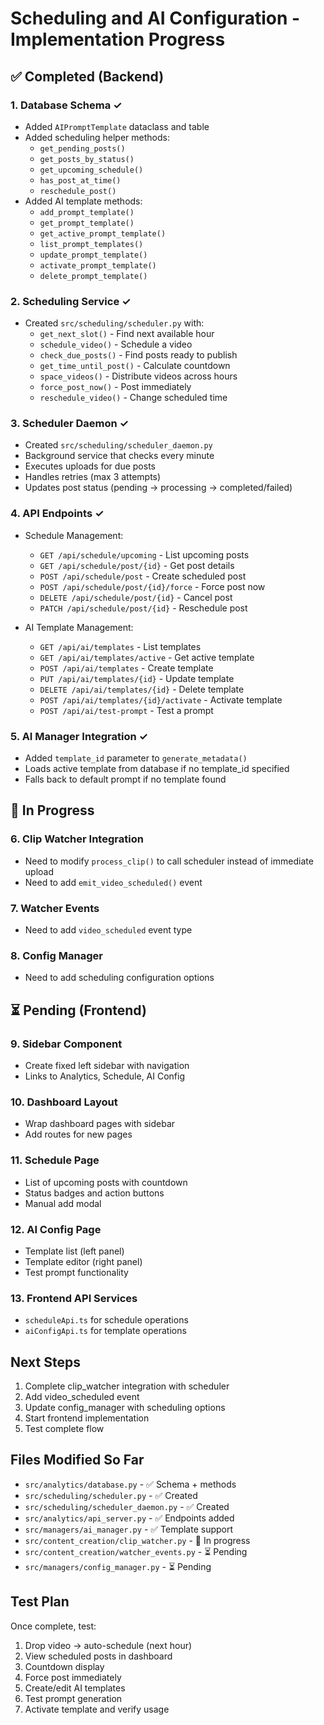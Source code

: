 # Scheduling and AI Configuration - Implementation Progress

## ✅ Completed (Backend)

### 1. Database Schema ✓
- Added `AIPromptTemplate` dataclass and table
- Added scheduling helper methods:
  - `get_pending_posts()`
  - `get_posts_by_status()`
  - `get_upcoming_schedule()`
  - `has_post_at_time()`
  - `reschedule_post()`
- Added AI template methods:
  - `add_prompt_template()`
  - `get_prompt_template()`
  - `get_active_prompt_template()`
  - `list_prompt_templates()`
  - `update_prompt_template()`
  - `activate_prompt_template()`
  - `delete_prompt_template()`

### 2. Scheduling Service ✓
- Created `src/scheduling/scheduler.py` with:
  - `get_next_slot()` - Find next available hour
  - `schedule_video()` - Schedule a video
  - `check_due_posts()` - Find posts ready to publish
  - `get_time_until_post()` - Calculate countdown
  - `space_videos()` - Distribute videos across hours
  - `force_post_now()` - Post immediately
  - `reschedule_video()` - Change scheduled time

### 3. Scheduler Daemon ✓
- Created `src/scheduling/scheduler_daemon.py`
- Background service that checks every minute
- Executes uploads for due posts
- Handles retries (max 3 attempts)
- Updates post status (pending → processing → completed/failed)

### 4. API Endpoints ✓
- Schedule Management:
  - `GET /api/schedule/upcoming` - List upcoming posts
  - `GET /api/schedule/post/{id}` - Get post details
  - `POST /api/schedule/post` - Create scheduled post
  - `POST /api/schedule/post/{id}/force` - Force post now
  - `DELETE /api/schedule/post/{id}` - Cancel post
  - `PATCH /api/schedule/post/{id}` - Reschedule post

- AI Template Management:
  - `GET /api/ai/templates` - List templates
  - `GET /api/ai/templates/active` - Get active template
  - `POST /api/ai/templates` - Create template
  - `PUT /api/ai/templates/{id}` - Update template
  - `DELETE /api/ai/templates/{id}` - Delete template
  - `POST /api/ai/templates/{id}/activate` - Activate template
  - `POST /api/ai/test-prompt` - Test a prompt

### 5. AI Manager Integration ✓
- Added `template_id` parameter to `generate_metadata()`
- Loads active template from database if no template_id specified
- Falls back to default prompt if no template found

## 🔄 In Progress

### 6. Clip Watcher Integration
- Need to modify `process_clip()` to call scheduler instead of immediate upload
- Need to add `emit_video_scheduled()` event

### 7. Watcher Events
- Need to add `video_scheduled` event type

### 8. Config Manager
- Need to add scheduling configuration options

## ⏳ Pending (Frontend)

### 9. Sidebar Component
- Create fixed left sidebar with navigation
- Links to Analytics, Schedule, AI Config

### 10. Dashboard Layout
- Wrap dashboard pages with sidebar
- Add routes for new pages

### 11. Schedule Page
- List of upcoming posts with countdown
- Status badges and action buttons
- Manual add modal

### 12. AI Config Page  
- Template list (left panel)
- Template editor (right panel)
- Test prompt functionality

### 13. Frontend API Services
- `scheduleApi.ts` for schedule operations
- `aiConfigApi.ts` for template operations

## Next Steps

1. Complete clip_watcher integration with scheduler
2. Add video_scheduled event
3. Update config_manager with scheduling options
4. Start frontend implementation
5. Test complete flow

## Files Modified So Far

- `src/analytics/database.py` - ✅ Schema + methods
- `src/scheduling/scheduler.py` - ✅ Created
- `src/scheduling/scheduler_daemon.py` - ✅ Created
- `src/analytics/api_server.py` - ✅ Endpoints added
- `src/managers/ai_manager.py` - ✅ Template support
- `src/content_creation/clip_watcher.py` - 🔄 In progress
- `src/content_creation/watcher_events.py` - ⏳ Pending
- `src/managers/config_manager.py` - ⏳ Pending

## Test Plan

Once complete, test:
1. Drop video → auto-schedule (next hour)
2. View scheduled posts in dashboard
3. Countdown display
4. Force post immediately
5. Create/edit AI templates
6. Test prompt generation
7. Activate template and verify usage

